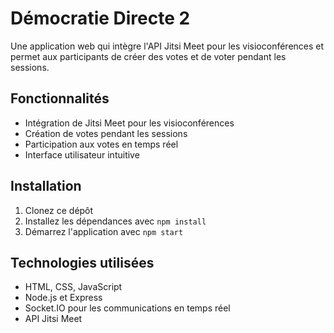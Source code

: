 # Démocratie Directe 2

Une application web qui intègre l'API Jitsi Meet pour les visioconférences et permet aux participants de créer des votes et de voter pendant les sessions.

## Fonctionnalités

- Intégration de Jitsi Meet pour les visioconférences
- Création de votes pendant les sessions
- Participation aux votes en temps réel
- Interface utilisateur intuitive

## Installation

1. Clonez ce dépôt
2. Installez les dépendances avec `npm install`
3. Démarrez l'application avec `npm start`

## Technologies utilisées

- HTML, CSS, JavaScript
- Node.js et Express
- Socket.IO pour les communications en temps réel
- API Jitsi Meet
